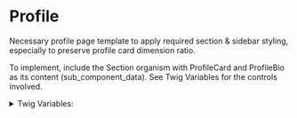 <!-- This is the general documentation layout. Add or remove any sections as needed, but try to stay consistent across components. -->
# Profile

Necessary profile page template to apply required section & sidebar styling, especially to preserve profile card dimension ratio.

To implement, include the Section organism with ProfileCard and ProfileBio as its content (sub_component_data). See Twig Variables for the controls involved.

<details>
  <summary>Twig Variables:</summary>

  ```
  variant: "default",
  sub_component_layout: "with-sidebar", ... adds sidebar
  sidebar_direction: "row", ... sets sidebar location - row (left) or row-reverse (right)
  sub_component_data: [ ... Requires ProfileCard and ProfileBio subcomponents included as data
    ProfileCard({...NoLinkExample.args}),
    ProfileBio({...ShareEnabled.args}),
  ]
  ```
</details>
